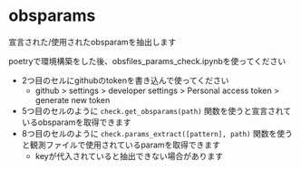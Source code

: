 # obsparams

宣言された/使用されたobsparamを抽出します

poetryで環境構築をした後、obsfiles_params_check.ipynbを使ってください
- 2つ目のセルにgithubのtokenを書き込んで使ってください
  - github > settings > developer settings > Personal access token > generate new token
- 5つ目のセルのように `check.get_obsparams(path)` 関数を使うと宣言されているobsparamを取得できます
- 8つ目のセルのように `check.params_extract([pattern], path)` 関数を使うと観測ファイルで使用されているparamを取得できます
  - keyが代入されていると抽出できない場合があります
